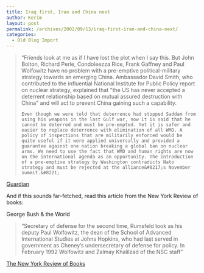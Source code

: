 ```yaml
---
title: Iraq first, Iran and China next
author: Kerim
layout: post
permalink: /archives/2002/09/13/iraq-first-iran-and-china-next/
categories:
  - Old Blog Import
---
```


>   &#8220;Friends look at me as if I have lost the plot when I say this. But John Bolton, Richard Perle, Condoleezza Rice, Frank Gaffney and Paul Wolfowitz have no problem with a pre-emptive political-military strategy towards an emerging China. Ambassador David Smith, who contributed to the influential National Institute for Public Policy report on nuclear strategy, explained that "the US has never accepted a deterrent relationship based on mutual assured destruction with China" and will act to prevent China gaining such a capability. 
>   
>   
>     Even though we were told that deterrence had stopped Saddam from using his weapons in the last Gulf war, now it is said that he cannot be deterred and must be pre-empted. Yet it is safer and easier to replace deterrence with elimination of all WMD. A policy of inspections that are militarily enforced would be quite useful if it were applied universally and provided a guarantee against one nation breaking a global ban on nuclear arms. We need to use the fact that WMD and human rights are now on the international agenda as an opportunity. The introduction of a pre-emptive strategy by Washington contradicts Nato strategy and must be rejected at the alliance&#8217;s November summit.&#8221;
>   


<a href="http://www.guardian.co.uk/Print/0,3858,4500228,00.html" onclick="_gaq.push(['_trackEvent', 'outbound-article', 'http://www.guardian.co.uk/Print/0,3858,4500228,00.html', 'Guardian']);" >Guardian</a>

And if this sounds far-fetched, read this article from the New York Review of books:

George Bush & the World


>   &#8220;Secretary of defense for the second time, Rumsfeld took as his deputy Paul Wolfowitz, the dean of the School of Advanced International Studies at Johns Hopkins, who had last served in government as Cheney&#8217;s undersecretary of defense for policy. In February 1992 Wolfowitz and Zalmay Khalilzad of the NSC staff&#8221;


<a href="http://www.nybooks.com/articles/15698" onclick="_gaq.push(['_trackEvent', 'outbound-article', 'http://www.nybooks.com/articles/15698', 'The New York Review of Books']);" >The New York Review of Books</a>

